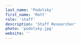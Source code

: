 ```yaml
---
last_name: 'Podolsky'
first_name: 'Matt'
role: 'staff'
description: 'Staff Researcher'
photo: 'podolsky.jpg'
website: ''
---
```


